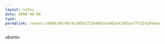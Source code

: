 ```yaml
---
layout: notes_
date: 0000-00-00
type: 
permalink: /notes//0000/00/00/0cd05b2713b46616a962e42601ea7ff2142894ba.html
---
```

ubuntu
